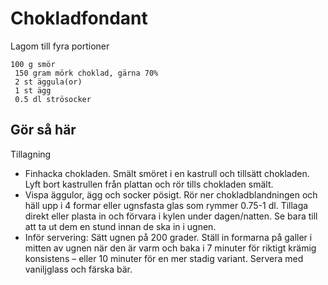 # Chokladfondant
Lagom till fyra portioner

```
100 g smör
 150 gram mörk choklad, gärna 70%
 2 st äggula(or)
 1 st ägg
 0.5 dl strösocker 
```
## Gör så här
Tillagning

* Finhacka chokladen. Smält smöret i en kastrull och tillsätt chokladen.  Lyft
  bort kastrullen från plattan och rör tills chokladen smält.
* Vispa äggulor, ägg och socker pösigt. Rör ner chokladblandningen och häll upp
  i 4 formar eller ugnsfasta glas som rymmer 0.75-1 dl.  Tillaga direkt eller
  plasta in och förvara i kylen under dagen/natten. Se bara till att ta ut dem
  en stund innan de ska in i ugnen.
* Inför servering: Sätt ugnen på 200 grader. Ställ in formarna på galler i
  mitten av ugnen när den är varm och baka i 7 minuter för riktigt krämig
  konsistens – eller 10 minuter för en mer stadig variant. Servera med
  vaniljglass och färska bär. 
